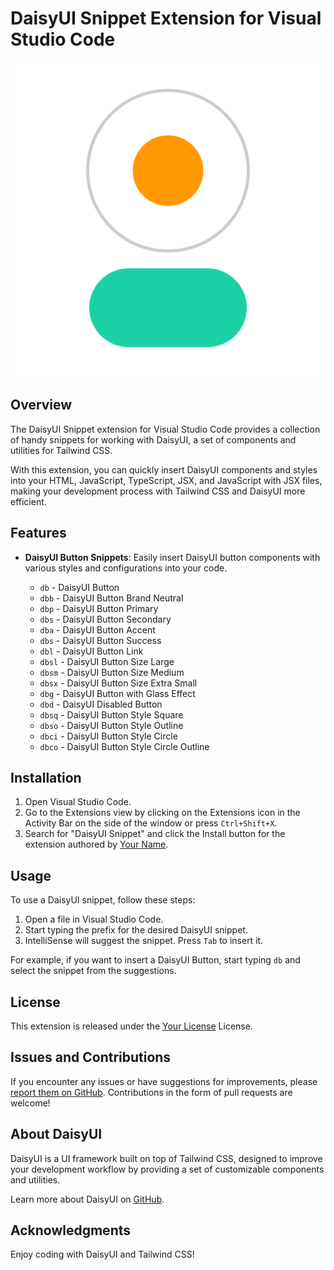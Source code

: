 # DaisyUI Snippet Extension for Visual Studio Code

![DaisyUI Snippet Extension Logo](icon.png)

## Overview

The DaisyUI Snippet extension for Visual Studio Code provides a collection of handy snippets for working with DaisyUI, a set of components and utilities for Tailwind CSS.

With this extension, you can quickly insert DaisyUI components and styles into your HTML, JavaScript, TypeScript, JSX, and JavaScript with JSX files, making your development process with Tailwind CSS and DaisyUI more efficient.

## Features

-   **DaisyUI Button Snippets**: Easily insert DaisyUI button components with various styles and configurations into your code.

    -   `db` - DaisyUI Button
    -   `dbb` - DaisyUI Button Brand Neutral
    -   `dbp` - DaisyUI Button Primary
    -   `dbs` - DaisyUI Button Secondary
    -   `dba` - DaisyUI Button Accent
    -   `dbs` - DaisyUI Button Success
    -   `dbl` - DaisyUI Button Link
    -   `dbsl` - DaisyUI Button Size Large
    -   `dbsm` - DaisyUI Button Size Medium
    -   `dbsx` - DaisyUI Button Size Extra Small
    -   `dbg` - DaisyUI Button with Glass Effect
    -   `dbd` - DaisyUI Disabled Button
    -   `dbsq` - DaisyUI Button Style Square
    -   `dbso` - DaisyUI Button Style Outline
    -   `dbci` - DaisyUI Button Style Circle
    -   `dbco` - DaisyUI Button Style Circle Outline

## Installation

1. Open Visual Studio Code.
2. Go to the Extensions view by clicking on the Extensions icon in the Activity Bar on the side of the window or press `Ctrl+Shift+X`.
3. Search for "DaisyUI Snippet" and click the Install button for the extension authored by [Your Name](https://github.com/emranweb/daisyui-snippet).

## Usage

To use a DaisyUI snippet, follow these steps:

1. Open a file in Visual Studio Code.
2. Start typing the prefix for the desired DaisyUI snippet.
3. IntelliSense will suggest the snippet. Press `Tab` to insert it.

For example, if you want to insert a DaisyUI Button, start typing `db` and select the snippet from the suggestions.

## License

This extension is released under the [Your License](LICENSE) License.

## Issues and Contributions

If you encounter any issues or have suggestions for improvements, please [report them on GitHub](https://github.com/emranweb/daisyui-snippet/issues). Contributions in the form of pull requests are welcome!

## About DaisyUI

DaisyUI is a UI framework built on top of Tailwind CSS, designed to improve your development workflow by providing a set of customizable components and utilities.

Learn more about DaisyUI on [GitHub](https://github.com/emranweb/daisyui-snippet).

## Acknowledgments

Enjoy coding with DaisyUI and Tailwind CSS!
